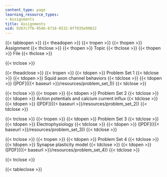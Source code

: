 ```yaml
---
content_type: page
learning_resource_types:
- Assignments
title: Assignments
uid: 9267c7fb-9546-6718-0532-0ff035e99822
---
```


{{< tableopen >}}
{{< theadopen >}}
{{< tropen >}}
{{< thopen >}}
Assignment
{{< thclose >}}
{{< thopen >}}
Topic
{{< thclose >}}
{{< thopen >}}
File
{{< thclose >}}

{{< trclose >}}

{{< theadclose >}}
{{< tropen >}}
{{< tdopen >}}
Problem Set 1
{{< tdclose >}}
{{< tdopen >}}
Squid axon channel behaviors
{{< tdclose >}}
{{< tdopen >}}
([PDF]({{< baseurl >}}/resources/problem_set_1))
{{< tdclose >}}

{{< trclose >}}
{{< tropen >}}
{{< tdopen >}}
Problem Set 2
{{< tdclose >}}
{{< tdopen >}}
Action potentials and calcium current influx
{{< tdclose >}}
{{< tdopen >}}
([PDF]({{< baseurl >}}/resources/problem_set_2))
{{< tdclose >}}

{{< trclose >}}
{{< tropen >}}
{{< tdopen >}}
Problem Set 3
{{< tdclose >}}
{{< tdopen >}}
Electrophysiology
{{< tdclose >}}
{{< tdopen >}}
([PDF]({{< baseurl >}}/resources/problem_set_3))
{{< tdclose >}}

{{< trclose >}}
{{< tropen >}}
{{< tdopen >}}
Problem Set 4
{{< tdclose >}}
{{< tdopen >}}
Synapse plasticity model
{{< tdclose >}}
{{< tdopen >}}
([PDF]({{< baseurl >}}/resources/problem_set_4))
{{< tdclose >}}

{{< trclose >}}

{{< tableclose >}}